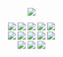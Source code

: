 <p align="center">
<img src="https://user-images.githubusercontent.com/60428924/167533527-4ce1417b-375c-422b-829c-47d8be238e37.png"/>
</p>


<p align="center">
<img src="https://img.shields.io/github/workflow/status/fabian4/kavicat/platform%20test">
<img src="https://img.shields.io/github/languages/code-size/fabian4/kavicat">
<img src="https://img.shields.io/github/repo-size/fabian4/kavicat">
<img src="https://img.shields.io/github/license/fabian4/kavicat">
<a href="https://github.com/fabian4"><img src="https://img.shields.io/badge/Author-fabian4-orange?logo=Dark%20Reader"></a>
<br />
<img src="https://hits.seeyoufarm.com/api/count/incr/badge.svg?url=https%3A%2F%2Fgithub.com%2Ffabian4%2Fkavicat&count_bg=%2379C83D&title_bg=%23555555&icon=&icon_color=%23E7E7E7&title=Views&edge_flat=false"/>
<img src="https://img.shields.io/github/downloads/fabian4/kavicat/total">
<img src="https://img.shields.io/github/go-mod/go-version/fabian4/kavicat">
<img src="https://img.shields.io/github/v/release/fabian4/kavicat">
<img src="https://img.shields.io/github/release-date/fabian4/kavicat">
<br />
<img src="https://svgshare.com/i/Zhy.svg">
<img src="https://svgshare.com/i/ZjP.svg">
<img src="https://svgshare.com/i/ZhY.svg">
</p>
